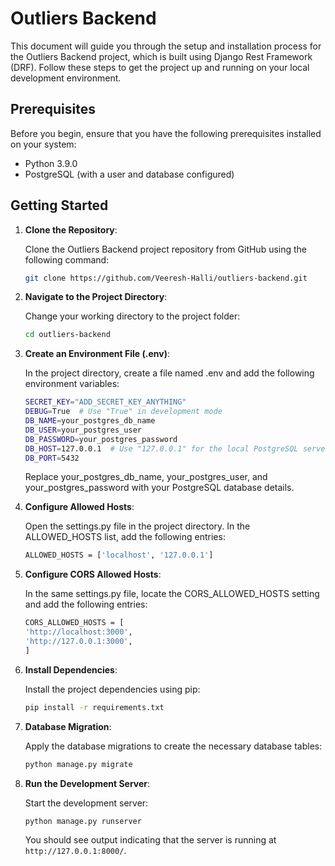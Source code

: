 # Outliers Backend

This document will guide you through the setup and installation process for the Outliers Backend project, which is built using Django Rest Framework (DRF). Follow these steps to get the project up and running on your local development environment.

## Prerequisites

Before you begin, ensure that you have the following prerequisites installed on your system:

- Python 3.9.0
- PostgreSQL (with a user and database configured)

## Getting Started

1. **Clone the Repository**:

   Clone the Outliers Backend project repository from GitHub using the following command:

   ```bash
   git clone https://github.com/Veeresh-Halli/outliers-backend.git
   ```

2. **Navigate to the Project Directory**:

   Change your working directory to the project folder:

   ```bash
   cd outliers-backend
   ```

3. **Create an Environment File (.env)**:

   In the project directory, create a file named .env and add the following environment variables:

   ```bash
   SECRET_KEY="ADD_SECRET_KEY_ANYTHING"
   DEBUG=True  # Use "True" in development mode
   DB_NAME=your_postgres_db_name
   DB_USER=your_postgres_user
   DB_PASSWORD=your_postgres_password
   DB_HOST=127.0.0.1  # Use "127.0.0.1" for the local PostgreSQL server
   DB_PORT=5432
   ```
   Replace your_postgres_db_name, your_postgres_user, and your_postgres_password with your PostgreSQL database details.

4. **Configure Allowed Hosts**:

   Open the settings.py file in the project directory. In the ALLOWED_HOSTS list, add the following entries:

   ```bash
   ALLOWED_HOSTS = ['localhost', '127.0.0.1']
   ```

5. **Configure CORS Allowed Hosts**:

   In the same settings.py file, locate the CORS_ALLOWED_HOSTS setting and add the following entries:

   ```bash
   CORS_ALLOWED_HOSTS = [
   'http://localhost:3000',
   'http://127.0.0.1:3000',
   ]
   ```

6. **Install Dependencies**:

   Install the project dependencies using pip:

   ```bash
   pip install -r requirements.txt
   ```

7. **Database Migration**:

   Apply the database migrations to create the necessary database tables:

   ```bash
   python manage.py migrate
   ```

8. **Run the Development Server**:

   Start the development server:

   ```bash
   python manage.py runserver
   ```
   You should see output indicating that the server is running at `http://127.0.0.1:8000/`.